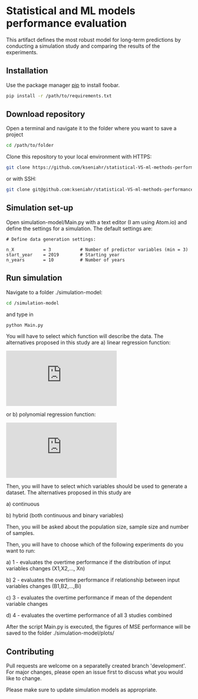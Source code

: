 # Statistical and ML models performance evaluation
This artifact defines the most robust model for long-term predictions by conducting a simulation study and comparing the results of the experiments.

## Installation

Use the package manager [pip](https://pip.pypa.io/en/stable/) to install foobar.

```bash
pip install -r /path/to/requirements.txt
```

## Download repository
Open a terminal and navigate it to the folder where you want to save a project

```bash
cd /path/to/folder
```

Clone this repository to your local environment with HTTPS:
```bash
git clone https://github.com/kseniahr/statistical-VS-ml-methods-performance.git
```
or with SSH:
```bash
git clone git@github.com:kseniahr/statistical-VS-ml-methods-performance.git
```

## Simulation set-up
Open simulation-model/Main.py with a text editor (I am using Atom.io) and define the settings for a simulation. The default settings are:
```
# Define data generation settings:

n_X           = 3           # Number of predictor variables (min = 3)
start_year    = 2019        # Starting year
n_years       = 10          # Number of years
```
## Run simulation
Navigate to a folder ./simulation-model:


```bash
cd /simulation-model
```
and type in 

```bash
python Main.py
```
You will have to select which function will describe the data. The alternatives proposed in this study are a) linear regression function:

![equation](https://latex.codecogs.com/gif.latex?Y%20%3D%20%5Cbeta_%7B%7D%200%20&plus;%5Cbeta_%7B%7D%201%20X_%7B%7D%201&plus;%5Cbeta_%7B%7D%202%20X_%7B%7D%202%20&plus;...&plus;%5Cbeta%20iXn%20&plus;%20%5Cvarepsilon%251%251%251) 

or b) polynomial regression function:

![equation](https://latex.codecogs.com/gif.latex?Y%20%3D%20%5Cbeta_%7B%7D%200%20&plus;%5Cbeta_%7B%7D%201%20X_%7B%7D%201&plus;%5Cbeta_%7B%7D%202%20X_%7B%7D%202%5E%7B2%7D%20&plus;%20.%20.%20.%20&plus;%5Cbeta%20iXn%5E%7Bn%7D%20&plus;%20%5Cvarepsilon%251%251)

Then, you will have to select which variables should be used to generate a dataset. The alternatives proposed in this study are 

a) continuous

b) hybrid (both continuous and binary variables)

Then, you will be asked about the population size, sample size and number of samples.

Then, you will have to choose which of the following experiments do you want to run:

a) 1 - evaluates the overtime performance if the distribution of input variables changes (X1,X2,..., Xn)

b) 2 - evaluates the overtime performance if relationship between input variables changes (B1,B2,...,Bi)

c) 3 - evaluates the overtime performance if mean of the dependent variable changes

d) 4 - evaluates the overtime performance of all 3 studies combined

After the script Main.py is executed, the figures of MSE performance will be saved to the folder ./simulation-model/plots/


## Contributing
Pull requests are welcome on a separatelly created branch 'development'. For major changes, please open an issue first to discuss what you would like to change.

Please make sure to update simulation models as appropriate.

